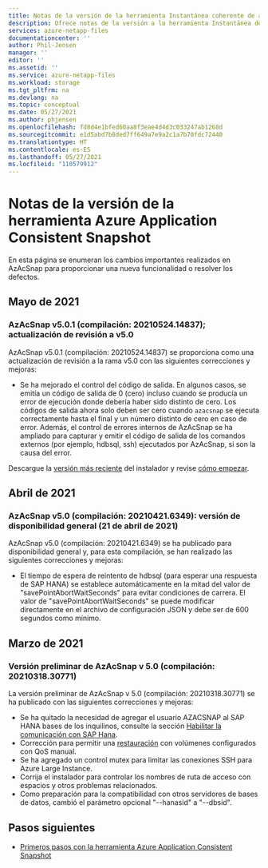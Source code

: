```yaml
---
title: Notas de la versión de la herramienta Instantánea coherente de aplicaciones de Azure para Azure NetApp Files | Microsoft Docs
description: Ofrece notas de la versión a la herramienta Instantánea de Azure Application Consistent que puede usar con Azure NetApp Files.
services: azure-netapp-files
documentationcenter: ''
author: Phil-Jensen
manager: ''
editor: ''
ms.assetid: ''
ms.service: azure-netapp-files
ms.workload: storage
ms.tgt_pltfrm: na
ms.devlang: na
ms.topic: conceptual
ms.date: 05/27/2021
ms.author: phjensen
ms.openlocfilehash: fd8d4e1bfed60aa8f3eae4d4d3c033247ab1268d
ms.sourcegitcommit: e1d5abd7b8ded7ff649a7e9a2c1a7b70fdc72440
ms.translationtype: HT
ms.contentlocale: es-ES
ms.lasthandoff: 05/27/2021
ms.locfileid: "110579912"
---
```

# <a name="release-notes-for-azure-application-consistent-snapshot-tool"></a>Notas de la versión de la herramienta Azure Application Consistent Snapshot

En esta página se enumeran los cambios importantes realizados en AzAcSnap para proporcionar una nueva funcionalidad o resolver los defectos.

## <a name="may-2021"></a>Mayo de 2021

### <a name="azacsnap-v501-build-2021052414837---patch-update-to-v50"></a>AzAcSnap v5.0.1 (compilación: 20210524.14837); actualización de revisión a v5.0

AzAcSnap v5.0.1 (compilación: 20210524.14837) se proporciona como una actualización de revisión a la rama v5.0 con las siguientes correcciones y mejoras:

- Se ha mejorado el control del código de salida.  En algunos casos, se emitía un código de salida de 0 (cero) incluso cuando se producía un error de ejecución donde debería haber sido distinto de cero.  Los códigos de salida ahora solo deben ser cero cuando `azacsnap` se ejecuta correctamente hasta el final y un número distinto de cero en caso de error.  Además, el control de errores internos de AzAcSnap se ha ampliado para capturar y emitir el código de salida de los comandos externos (por ejemplo, hdbsql, ssh) ejecutados por AzAcSnap, si son la causa del error.

Descargue la [versión más reciente](https://aka.ms/azacsnapdownload) del instalador y revise [cómo empezar](azacsnap-get-started.md).

## <a name="april-2021"></a>Abril de 2021

### <a name="azacsnap-v50-build-202104216349---ga-released-21-april-2021"></a>AzAcSnap v5.0 (compilación: 20210421.6349): versión de disponibilidad general (21 de abril de 2021)

AzAcSnap v5.0 (compilación: 20210421.6349) se ha publicado para disponibilidad general y, para esta compilación, se han realizado las siguientes correcciones y mejoras:

- El tiempo de espera de reintento de hdbsql (para esperar una respuesta de SAP HANA) se establece automáticamente en la mitad del valor de "savePointAbortWaitSeconds" para evitar condiciones de carrera.  El valor de "savePointAbortWaitSeconds" se puede modificar directamente en el archivo de configuración JSON y debe ser de 600 segundos como mínimo.

## <a name="march-2021"></a>Marzo de 2021

### <a name="azacsnap-v50-preview-build2021031830771"></a>Versión preliminar de AzAcSnap v 5.0 (compilación: 20210318.30771)

La versión preliminar de AzAcSnap v 5.0 (compilación: 20210318.30771) se ha publicado con las siguientes correcciones y mejoras:

- Se ha quitado la necesidad de agregar el usuario AZACSNAP al SAP HANA bases de los inquilinos, consulte la sección [Habilitar la comunicación con SAP Hana](azacsnap-installation.md#enable-communication-with-sap-hana).
- Corrección para permitir una [restauración](azacsnap-cmd-ref-restore.md) con volúmenes configurados con QoS manual.
- Se ha agregado un control mutex para limitar las conexiones SSH para Azure Large Instance.
- Corrija el instalador para controlar los nombres de ruta de acceso con espacios y otros problemas relacionados.
- Como preparación para la compatibilidad con otros servidores de bases de datos, cambió el parámetro opcional "--hanasid" a "--dbsid".

## <a name="next-steps"></a>Pasos siguientes

- [Primeros pasos con la herramienta Azure Application Consistent Snapshot](azacsnap-get-started.md)
